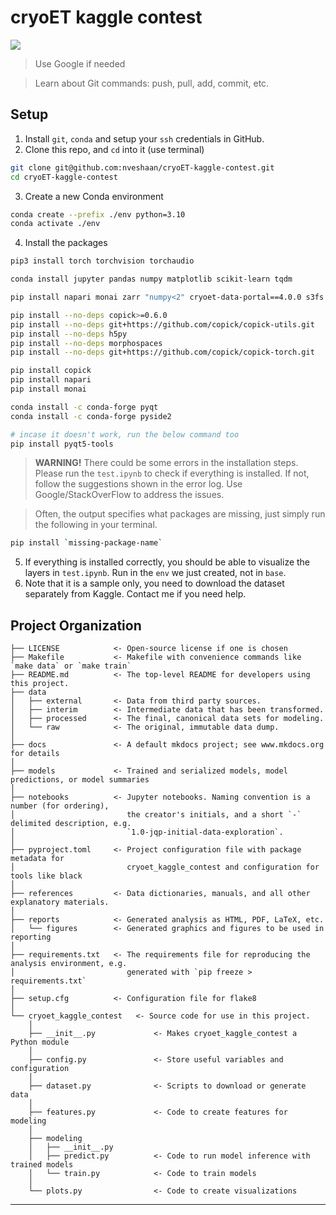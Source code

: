 # cryoET kaggle contest

<a target="_blank" href="https://cookiecutter-data-science.drivendata.org/">
    <img src="https://img.shields.io/badge/CCDS-Project%20template-328F97?logo=cookiecutter" />
</a>


> Use Google if needed

> Learn about Git commands: push, pull, add, commit, etc.


## Setup

1. Install `git`, `conda` and setup your `ssh` credentials in GitHub.
2. Clone this repo, and `cd` into it (use terminal)
```bash
git clone git@github.com:nveshaan/cryoET-kaggle-contest.git
cd cryoET-kaggle-contest
```
3. Create a new Conda environment
```bash
conda create --prefix ./env python=3.10
conda activate ./env
```
4. Install the packages
```bash
pip3 install torch torchvision torchaudio

conda install jupyter pandas numpy matplotlib scikit-learn tqdm

pip install napari monai zarr "numpy<2" cryoet-data-portal==4.0.0 s3fs trimesh ome-zarr scikit-image trimesh pyside2

pip install --no-deps copick>=0.6.0
pip install --no-deps git+https://github.com/copick/copick-utils.git
pip install --no-deps h5py
pip install --no-deps morphospaces
pip install --no-deps git+https://github.com/copick/copick-torch.git

pip install copick
pip install napari
pip install monai

conda install -c conda-forge pyqt
conda install -c conda-forge pyside2

# incase it doesn't work, run the below command too
pip install pyqt5-tools
```
> **WARNING!** There could be some errors in the installation steps. Please run the `test.ipynb` to check if everything is installed. If not, follow the suggestions shown in the error log. Use Google/StackOverFlow to address the issues.

> Often, the output specifies what packages are missing, just simply run the following in your terminal.
```bash
pip install `missing-package-name`
```
5. If everything is installed correctly, you should be able to visualize the layers in `test.ipynb`. Run in the `env` we just created, not in `base`.
6. Note that it is a sample only, you need to download the dataset separately from Kaggle. Contact me if you need help.

## Project Organization

```
├── LICENSE            <- Open-source license if one is chosen
├── Makefile           <- Makefile with convenience commands like `make data` or `make train`
├── README.md          <- The top-level README for developers using this project.
├── data
│   ├── external       <- Data from third party sources.
│   ├── interim        <- Intermediate data that has been transformed.
│   ├── processed      <- The final, canonical data sets for modeling.
│   └── raw            <- The original, immutable data dump.
│
├── docs               <- A default mkdocs project; see www.mkdocs.org for details
│
├── models             <- Trained and serialized models, model predictions, or model summaries
│
├── notebooks          <- Jupyter notebooks. Naming convention is a number (for ordering),
│                         the creator's initials, and a short `-` delimited description, e.g.
│                         `1.0-jqp-initial-data-exploration`.
│
├── pyproject.toml     <- Project configuration file with package metadata for 
│                         cryoet_kaggle_contest and configuration for tools like black
│
├── references         <- Data dictionaries, manuals, and all other explanatory materials.
│
├── reports            <- Generated analysis as HTML, PDF, LaTeX, etc.
│   └── figures        <- Generated graphics and figures to be used in reporting
│
├── requirements.txt   <- The requirements file for reproducing the analysis environment, e.g.
│                         generated with `pip freeze > requirements.txt`
│
├── setup.cfg          <- Configuration file for flake8
│
└── cryoet_kaggle_contest   <- Source code for use in this project.
    │
    ├── __init__.py             <- Makes cryoet_kaggle_contest a Python module
    │
    ├── config.py               <- Store useful variables and configuration
    │
    ├── dataset.py              <- Scripts to download or generate data
    │
    ├── features.py             <- Code to create features for modeling
    │
    ├── modeling                
    │   ├── __init__.py 
    │   ├── predict.py          <- Code to run model inference with trained models          
    │   └── train.py            <- Code to train models
    │
    └── plots.py                <- Code to create visualizations
```

--------

